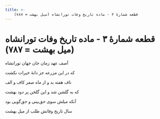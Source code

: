```yaml
---
title: >-
    قطعه شمارهٔ ۳ - ماده تاریخ وفات تورانشاه (میل بهشت = ۷۸۷)
---
```

# قطعه شمارهٔ ۳ - ماده تاریخ وفات تورانشاه (میل بهشت = ۷۸۷)

<div class="b" id="bn1"><div class="m1"><p>آصف عهد زمان جان جهان تورانشاه</p></div>
<div class="m2"><p>که در این مزرعه جز دانهٔ خیرات نکشت</p></div></div>
<div class="b" id="bn2"><div class="m1"><p>ناف هفته بد و از ماه صفر کاف و الف</p></div>
<div class="m2"><p>که به گلشن شد و این گلخن پر دود بهشت</p></div></div>
<div class="b" id="bn3"><div class="m1"><p>آنکه میلش سوی حق‌بینی و حق‌گویی بود</p></div>
<div class="m2"><p>سال تاریخ وفاتش طلب از میل بهشت</p></div></div>